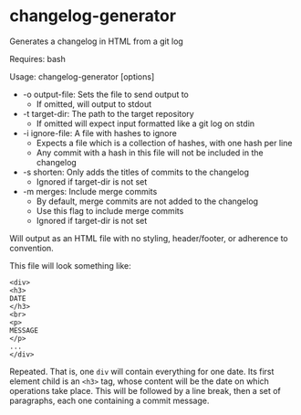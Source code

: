 # changelog-generator
Generates a changelog in HTML from a git log

Requires: bash

Usage: changelog-generator [options]
 - -o output-file: Sets the file to send output to
   - If omitted, will output to stdout
 - -t target-dir: The path to the target repository
   - If omitted will expect input formatted like a git log on stdin
 - -i ignore-file: A file with hashes to ignore
   - Expects a file which is a collection of hashes, with one hash per line
   - Any commit with a hash in this file will not be included in the changelog
 - -s shorten: Only adds the titles of commits to the changelog
   - Ignored if target-dir is not set
 - -m merges: Include merge commits
   - By default, merge commits are not added to the changelog
   - Use this flag to include merge commits
   - Ignored if target-dir is not set

Will output as an HTML file with no styling, header/footer, or adherence to convention.

This file will look something like:

    <div>
    <h3>
    DATE
    </h3>
    <br>
    <p>
    MESSAGE
    </p>
    ...
    </div>

Repeated. That is, one `div` will contain everything for one date. Its first element child is an `<h3>` tag, whose content will be the date on which operations take place. This will be followed by a line break, then a set of paragraphs, each one containing a commit message.
